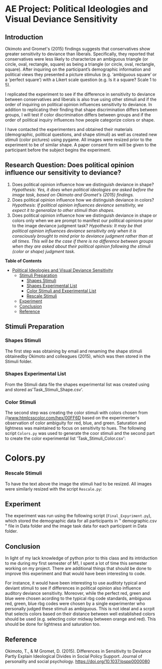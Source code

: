 AE Project: Political Ideologies and Visual Deviance Sensitivity
============================================================================================
## Introduction 

Okimoto and Gromet's (2015) findings suggests that conservatives show greater sensitivity to deviance than liberals. Specifically, they reported that conservatives were less likely to characterize an ambiguous triangle (or circle, oval, rectangle, square) as being a triangle (or circle, oval, rectangle, square). After inquiring on the participant’s demographic information and political views they presented a picture stimulus (e.g. ‘ambiguous square’ or a ‘perfect square’) with a Likert scale question (e.g. Is it a square? Scale 1 to 5). 

I replicated the experiment to see if the difference in sensitivity to deviance between conservatives and liberals is also true using other stimuli and if the order of inquiring on political opinion influences sensitivity to deviance. In addition to replicating their finding that shape discrimination differs between groups, I will test if color discrimination differs between groups and if the order of political inquiry influences how people categorize colors or shape. 

I have contacted the experimenters and obtained their materials (demographic, political questions, and shape stimuli) as well as created new stimuli (color pictures) using pygame.  All images were resized prior to the experiment to be of similar shape. A paper consent form will be given to the participant before the subject begins the experiment. 

## Research Question: Does political opinion influence our sensitivity to deviance? ##
1.	Does political opinion influence how we distinguish deviance in shape? 
*Hypothesis: Yes, it does when political ideologies are asked before the image task, based on Okimoto and Gromet's (2015) findings.*
2.	Does political opinion influence how we distinguish deviance in colors?
*Hypothesis: If political opinion influences deviance sensitivity, we expect it to generalize to other stimuli than shapes.*
3.	Does political opinion influence how we distinguish deviance in shape or colors only when we are prompt to manifest our political opinions prior to the image deviance judgment task?
*Hypothesis: It may be that political opinion influences deviance sensitivity only when it is consciously brought to mind prior to deviance judgment rather than at all times. This will be the case if there is no difference between groups when they are asked about their political opinion following the stimuli (color or shape) judgment task.*

<!-- markdown-toc start - Don't edit this section. Run M-x markdown-toc-refresh-toc -->
**Table of Contents**

- [Political Ideologies and Visual Deviance Sensitivity](#Political-Ideologies-and-Visual-Deviance-Sensitivity)
    - [Stimuli Preparation](#Stimuli-Preparation)
        - [Shapes Stimuli](#Shapes-Stimuli)
        - [Shapes Experimental List](#Shapes-Experimental-List)
        - [Color Stimuli and Experimental List](#Colors-Stimuli-and-Experimental-List)
        - [Rescale Stimuli](#Color-Stimuli)
    - [Experiment](#Experiment)
    - [Conclusion](#conclusion)
    - [Reference](#reference)

<!-- markdown-toc end -->

## Stimuli Preparation ##

### Shapes Stimuli 
The first step was obtaining by email and renaming the shape stimuli obtainedby Okimoto and colleagues (2015), which was then stored in the Stimuli folder. 
### Shapes Experimental List 
From the Stimuli data file the shapes experimental list was created using ` ` and stored as'Task_Stimuli_Shape.csv'.

### Color Stimuli 
The second step was creating the color stimuli with colors chosen from //www.htmlcsscolor.com/hex/00FF6D based on the experimenter's observation of color ambiguity for red, blue, and green. Saturation and lightness was maintained to focus on sensitivity to hues. The following script `Colors.py` was used to generate the coor stimuli and the second part to create the color experimental list 'Task_Stimuli_Color.csv':

# Colors.py

### Rescale Stimuli 
To have the text above the image the stimuli had to be resized. All images were similarly resized with the script `Rescale.py`:

## Experiment
The experiment was run using the following script (`Final_Expyriment.py`), which stored the demographic data for all participants in " demographic.csv " file in Data folder and the image task data for each participant in Data folder.

## Conclusion
In light of my lack knowledge of python prior to this class and its intriduction to me during my first semester of M1, I spent a lot of time this semester working on my project. There are additional things that should be done to improve this experiment and that would have been interesting to code. 

For instance, it would have been interesting to use auditoty typical and deviant stimuli to see if differences in political opinion also influence auditory deviance sensitivity. Moreover, while the perfect red, green and blue were chosen acording to the typical rbg code standards, ambiguous red, green, blue rbg codes were chosen by a single experimenter who personally judged these stimuli as ambiguous. This is not ideal and a scrpit that selects colors based on their distance between well established colors should be used (e.g. selecting color midway between orange and red). This should be done for lightness and saturation too.  

## Reference
Okimoto, T., & M Gromet, D. (2015). Differences in Sensitivity to Deviance Partly Explain Ideological Divides in Social Policy Support. Journal of personality and social psychology. https://doi.org/10.1037/pspp0000080
